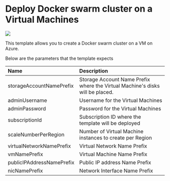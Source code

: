 # Deploy Docker swarm cluster on a Virtual Machines

<a href="https://portal.azure.com/#create/Microsoft.Template/uri/https%3A%2F%2Fraw.githubusercontent.com%2FDrewm3%2Fazure-quickstart-templates%2Fmaster%2Fdocker-swarm-cluster%2Fazuredeploy.json" target="_blank">
    <img src="http://azuredeploy.net/deploybutton.png"/>
</a>

This template allows you to create a Docker swarm cluster on a VM on Azure.

Below are the parameters that the template expects

| Name   | Description    |
|:--- |:---|
| storageAccountNamePrefix  | Storage Account Name Prefix where the Virtual Machine's disks will be placed. |
| adminUsername  | Username for the Virtual Machines  |
| adminPassword  | Password for the Virtual Machines  |
| subscriptionId  | Subscription ID where the template will be deployed |
| scaleNumberPerRegion  | Number of Virtual Machine instances to create per Region  |
| virtualNetworkNamePrefix | Virtual Network Name Prefix |
| vmNamePrefix | Virtual Machine Name Prefix |
| publicIPAddressNamePrefix | Public IP address Name Prefix |
| nicNamePrefix | Network Interface Name Prefix |
